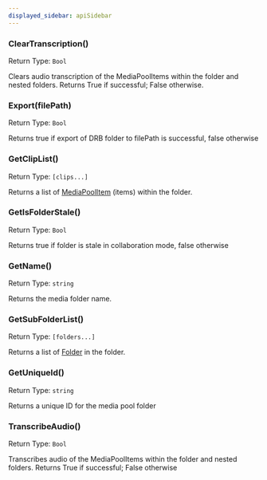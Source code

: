 ```yaml
---
displayed_sidebar: apiSidebar
---
```


### ClearTranscription()
Return Type: `Bool`

Clears audio transcription of the MediaPoolItems within the folder and nested folders. Returns True if successful; False otherwise.

### Export(filePath)
Return Type: `Bool`

Returns true if export of DRB folder to filePath is successful, false otherwise

### GetClipList()            
Return Type: `[clips...]`

Returns a list of [MediaPoolItem](./MediaPoolItem.md) (items) within the folder.

### GetIsFolderStale()
Return Type: `Bool`

Returns true if folder is stale in collaboration mode, false otherwise

### GetName()                
Return Type: `string`

Returns the media folder name.

### GetSubFolderList()       
Return Type: `[folders...]`

Returns a list of [Folder](./Folder.md) in the folder.

### GetUniqueId()
Return Type: `string`

Returns a unique ID for the media pool folder

### TranscribeAudio()
Return Type: `Bool`

Transcribes audio of the MediaPoolItems within the folder and nested folders. Returns True if successful; False otherwise

